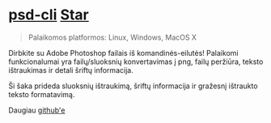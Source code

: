 # [psd-cli](https://github.com/OzymandiasTheGreat/psd-cli) <a class="github-button" href="https://github.com/OzymandiasTheGreat/psd-cli" data-icon="octicon-star" data-size="large" data-show-count="true" aria-label="Star OzymandiasTheGreat/psd-cli on GitHub">Star</a>

<div class="gallery"></div>

> Palaikomos platformos: <span class="platform">Linux</span>, <span class="platform">Windows</span>, <span class="platform">MacOS X</span>

Dirbkite su Adobe Photoshop failais iš komandinės-eilutės!
Palaikomi funkcionalumai yra failų/sluoksnių konvertavimas į png, failų peržiūra, teksto ištraukimas ir detali šriftų informacija.

Ši šaka prideda sluoksnių ištraukimą, šriftų informacija ir gražesnį ištraukto teksto formatavimą.


<div class="more">

Daugiau [github'e](https://github.com/OzymandiasTheGreat/psd-cli)

</div>
